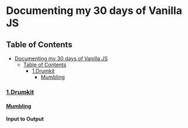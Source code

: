 # Documenting my 30 days of Vanilla JS


## Table of Contents
- [Documenting my 30 days of Vanilla JS](#documenting-my-30-days-of-vanilla-js)
  - [Table of Contents](#table-of-contents)
    - [1.Drumkit](#1drumkit)
      - [Mumbling](#mumbling)
### [1.Drumkit](1drumkit/index.html)
#### [Mumbling](September/mumbling.js)
**Input to Output**
```
